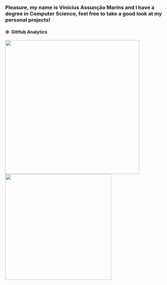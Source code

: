 ### Pleasure, my name is Vinícius Assunção Marins and I have a degree in Computer Science, feel free to take a good look at my personal projects!

#### ⚙️ &nbsp;GitHub Analytics

<p align="left">
<img width="430em" src="https://github-readme-stats.vercel.app/api?username=ViniciusMarins&theme=one_dark_pro" />
<img width="340em" src="https://github-readme-stats.vercel.app/api/top-langs/?username=ViniciusMarins&layout=compact&theme=one_dark_pro&hide=Jupyter%20Notebook"/>
</p>
